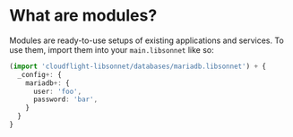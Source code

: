 # What are modules?

Modules are ready-to-use setups of existing applications and services. To use
them, import them into your `main.libsonnet` like so:

```ts
(import 'cloudflight-libsonnet/databases/mariadb.libsonnet') + {
  _config+: {
    mariadb+: {
      user: 'foo',
      password: 'bar',
    }
  }
}
```
